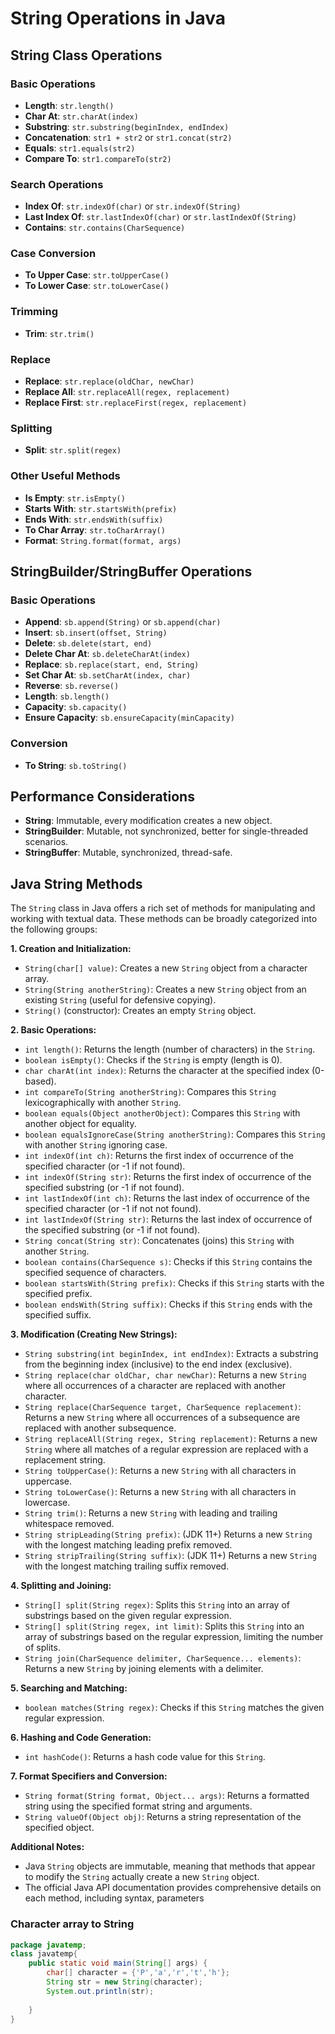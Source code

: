 # String Operations in Java

## String Class Operations

### Basic Operations
- **Length**: `str.length()`
- **Char At**: `str.charAt(index)`
- **Substring**: `str.substring(beginIndex, endIndex)`
- **Concatenation**: `str1 + str2` or `str1.concat(str2)`
- **Equals**: `str1.equals(str2)`
- **Compare To**: `str1.compareTo(str2)`

### Search Operations
- **Index Of**: `str.indexOf(char)` or `str.indexOf(String)`
- **Last Index Of**: `str.lastIndexOf(char)` or `str.lastIndexOf(String)`
- **Contains**: `str.contains(CharSequence)`

### Case Conversion
- **To Upper Case**: `str.toUpperCase()`
- **To Lower Case**: `str.toLowerCase()`

### Trimming
- **Trim**: `str.trim()`

### Replace
- **Replace**: `str.replace(oldChar, newChar)`
- **Replace All**: `str.replaceAll(regex, replacement)`
- **Replace First**: `str.replaceFirst(regex, replacement)`

### Splitting
- **Split**: `str.split(regex)`

### Other Useful Methods
- **Is Empty**: `str.isEmpty()`
- **Starts With**: `str.startsWith(prefix)`
- **Ends With**: `str.endsWith(suffix)`
- **To Char Array**: `str.toCharArray()`
- **Format**: `String.format(format, args)`

## StringBuilder/StringBuffer Operations

### Basic Operations
- **Append**: `sb.append(String)` or `sb.append(char)`
- **Insert**: `sb.insert(offset, String)`
- **Delete**: `sb.delete(start, end)`
- **Delete Char At**: `sb.deleteCharAt(index)`
- **Replace**: `sb.replace(start, end, String)`
- **Set Char At**: `sb.setCharAt(index, char)`
- **Reverse**: `sb.reverse()`
- **Length**: `sb.length()`
- **Capacity**: `sb.capacity()`
- **Ensure Capacity**: `sb.ensureCapacity(minCapacity)`

### Conversion
- **To String**: `sb.toString()`

## Performance Considerations
- **String**: Immutable, every modification creates a new object.
- **StringBuilder**: Mutable, not synchronized, better for single-threaded scenarios.
- **StringBuffer**: Mutable, synchronized, thread-safe.


## **Java String Methods**

The `String` class in Java offers a rich set of methods for manipulating and working with textual data. These methods can be broadly categorized into the following groups:

**1. Creation and Initialization:**

- `String(char[] value)`: Creates a new `String` object from a character array.
- `String(String anotherString)`: Creates a new `String` object from an existing `String` (useful for defensive copying).
- `String()` (constructor): Creates an empty `String` object.

**2. Basic Operations:**

- `int length()`: Returns the length (number of characters) in the `String`.
- `boolean isEmpty()`: Checks if the `String` is empty (length is 0).
- `char charAt(int index)`: Returns the character at the specified index (0-based).
- `int compareTo(String anotherString)`: Compares this `String` lexicographically with another `String`.
- `boolean equals(Object anotherObject)`: Compares this `String` with another object for equality.
- `boolean equalsIgnoreCase(String anotherString)`: Compares this `String` with another `String` ignoring case.
- `int indexOf(int ch)`: Returns the first index of occurrence of the specified character (or -1 if not found).
- `int indexOf(String str)`: Returns the first index of occurrence of the specified substring (or -1 if not found).
- `int lastIndexOf(int ch)`: Returns the last index of occurrence of the specified character (or -1 if not not found).
- `int lastIndexOf(String str)`: Returns the last index of occurrence of the specified substring (or -1 if not found).
- `String concat(String str)`: Concatenates (joins) this `String` with another `String`.
- `boolean contains(CharSequence s)`: Checks if this `String` contains the specified sequence of characters.
- `boolean startsWith(String prefix)`: Checks if this `String` starts with the specified prefix.
- `boolean endsWith(String suffix)`: Checks if this `String` ends with the specified suffix.

**3. Modification (Creating New Strings):**

- `String substring(int beginIndex, int endIndex)`: Extracts a substring from the beginning index (inclusive) to the end index (exclusive).
- `String replace(char oldChar, char newChar)`: Returns a new `String` where all occurrences of a character are replaced with another character.
- `String replace(CharSequence target, CharSequence replacement)`: Returns a new `String` where all occurrences of a subsequence are replaced with another subsequence.
- `String replaceAll(String regex, String replacement)`: Returns a new `String` where all matches of a regular expression are replaced with a replacement string.
- `String toUpperCase()`: Returns a new `String` with all characters in uppercase.
- `String toLowerCase()`: Returns a new `String` with all characters in lowercase.
- `String trim()`: Returns a new `String` with leading and trailing whitespace removed.
- `String stripLeading(String prefix)`: (JDK 11+) Returns a new `String` with the longest matching leading prefix removed.
- `String stripTrailing(String suffix)`: (JDK 11+) Returns a new `String` with the longest matching trailing suffix removed.

**4. Splitting and Joining:**

- `String[] split(String regex)`: Splits this `String` into an array of substrings based on the given regular expression.
- `String[] split(String regex, int limit)`: Splits this `String` into an array of substrings based on the regular expression, limiting the number of splits.
- `String join(CharSequence delimiter, CharSequence... elements)`: Returns a new `String` by joining elements with a delimiter.

**5. Searching and Matching:**

- `boolean matches(String regex)`: Checks if this `String` matches the given regular expression.

**6. Hashing and Code Generation:**

- `int hashCode()`: Returns a hash code value for this `String`.

**7. Format Specifiers and Conversion:**

- `String format(String format, Object... args)`: Returns a formatted string using the specified format string and arguments.
- `String valueOf(Object obj)`: Returns a string representation of the specified object.

**Additional Notes:**

- Java `String` objects are immutable, meaning that methods that appear to modify the `String` actually create a new `String` object.
- The official Java API documentation provides comprehensive details on each method, including syntax, parameters


### Character array to String

```java
package javatemp;
class javatemp{
    public static void main(String[] args) {
        char[] character = {'P','a','r','t','h'};
        String str = new String(character);
        System.out.println(str);
        
    }
}
```